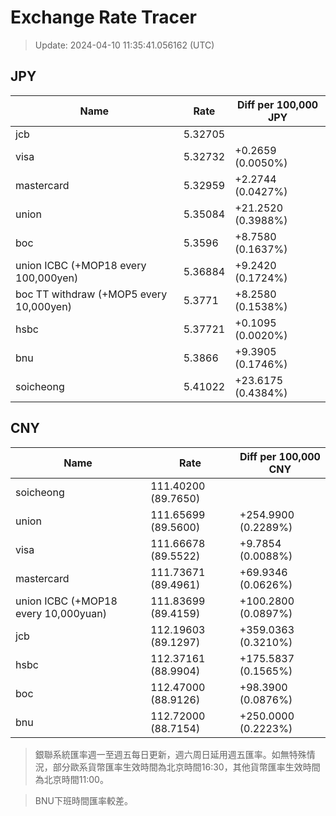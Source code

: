 # Exchange Rate Tracer

> Update: 2024-04-10 11:35:41.056162 (UTC)

## JPY

| Name                                    |    Rate | Diff per 100,000 JPY   |
|-----------------------------------------|---------|------------------------|
| jcb                                     | 5.32705 |                        |
| visa                                    | 5.32732 | +0.2659 (0.0050%)      |
| mastercard                              | 5.32959 | +2.2744 (0.0427%)      |
| union                                   | 5.35084 | +21.2520 (0.3988%)     |
| boc                                     | 5.3596  | +8.7580 (0.1637%)      |
| union ICBC (+MOP18 every 100,000yen)    | 5.36884 | +9.2420 (0.1724%)      |
| boc TT withdraw (+MOP5 every 10,000yen) | 5.3771  | +8.2580 (0.1538%)      |
| hsbc                                    | 5.37721 | +0.1095 (0.0020%)      |
| bnu                                     | 5.3866  | +9.3905 (0.1746%)      |
| soicheong                               | 5.41022 | +23.6175 (0.4384%)     |

## CNY

| Name                                 | Rate                | Diff per 100,000 CNY   |
|--------------------------------------|---------------------|------------------------|
| soicheong                            | 111.40200	(89.7650) |                        |
| union                                | 111.65699	(89.5600) | +254.9900 (0.2289%)    |
| visa                                 | 111.66678	(89.5522) | +9.7854 (0.0088%)      |
| mastercard                           | 111.73671	(89.4961) | +69.9346 (0.0626%)     |
| union ICBC (+MOP18 every 10,000yuan) | 111.83699	(89.4159) | +100.2800 (0.0897%)    |
| jcb                                  | 112.19603	(89.1297) | +359.0363 (0.3210%)    |
| hsbc                                 | 112.37161	(88.9904) | +175.5837 (0.1565%)    |
| boc                                  | 112.47000	(88.9126) | +98.3900 (0.0876%)     |
| bnu                                  | 112.72000	(88.7154) | +250.0000 (0.2223%)    |


> 銀聯系統匯率週一至週五每日更新，週六周日延用週五匯率。如無特殊情況，部分歐系貨幣匯率生效時間為北京時間16:30，其他貨幣匯率生效時間為北京時間11:00。

> BNU下班時間匯率較差。


